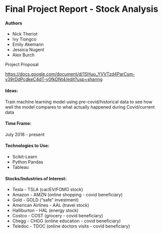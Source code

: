 # Final Project Report - Stock Analysis

#### Authors
* Nick Theriot
* Ivy Tiongco
* Emily Akemann
* Jessica Nugent
* Alex Burch

Project Proposal

https://docs.google.com/document/d/1SHuo_YVVTzd4ParCsm-v39rDdPcdkeC4dT-y0fkDNt4/edit?usp=sharing


#### Ideas:
Train machine learning model using pre-covid/historical data to see how well the model compares to what actually happened during Covid/current data

#### Time Frame:
July 2018 - present

#### Technologies to Use:
* Scikit-Learn
* Python Pandas
* Tableau

#### Stocks/Industries of Interest:
* Tesla - TSLA (car/EV/FOMO stock)
* Amazon - AMZN (online shopping - covid beneficiary)
* Gold - GOLD (“safe” investment)
* American Airlines - AAL (travel stock)
* Halliburton - HAL (energy stock)
* Costco - COST (grocery - covid beneficiary)
* Chegg - CHGG (online education - covid beneficiary)
* Teledoc - TDOC (online doctors visits - covid beneficiary)
